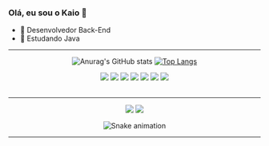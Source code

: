 ### Olá, eu sou o Kaio 👋


- 🔭 Desenvolvedor Back-End
- 🌱 Estudando Java


<hr>

<div align="center">
  
  ![Anurag's GitHub stats](https://github-readme-stats.vercel.app/api?username=kaioid&theme=dark&show_icons=true&count_private=true&custom_title=Stats&line_height=20) 
  [![Top Langs](https://github-readme-stats.vercel.app/api/top-langs/?username=kaioid&theme=dark&custom_title=Linguagens&card_width=444&line_height=100&layout=compact&count_private=true)](https://github.com/anuraghazra/github-readme-stats)
</div>
<div align="center">
  <img src="https://img.icons8.com/color/96/000000/python--v1.png"/>
  <img src="https://img.icons8.com/color/96/000000/django.png"/>
  <img src="https://img.icons8.com/color/96/000000/postgreesql.png"/>
  <img src="https://img.icons8.com/color/96/000000/html-5--v1.png"/>
  <img src="https://img.icons8.com/color/96/000000/css3.png"/>
  <img src="https://img.icons8.com/color/96/000000/javascript--v1.png"/>
  <img src="https://img.icons8.com/color/96/000000/bootstrap.png"/>
</div>
<br>
<hr>
<div align="center">
  
  <a href="https://www.linkedin.com/in/kaioid" target="_blank"><img src="https://img.shields.io/badge/-LinkedIn-%230077B5?style=for-the-badge&logo=linkedin&logoColor=white" target="_blank"></a>
  <a href="mailto:kaioigordinizz@gmail.com" target="_blank"><img src="https://img.shields.io/badge/Gmail-D14836?style=for-the-badge&logo=gmail&logoColor=white" target="_blank"></a>
</div>  
<div align="center">
  
  ![Snake animation](https://github.com/kaioid/kaioid/blob/output/github-contribution-grid-snake.svg)
</div>
<hr>

